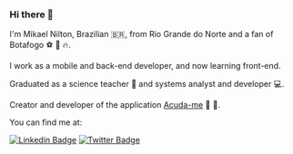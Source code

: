 ### Hi there 👋

I'm Mikael Nilton, Brazilian :brazil:, from Rio Grande do Norte and a fan of Botafogo :soccer: :black_heart: :fire:.

I work as a mobile and back-end developer, and now learning front-end.

Graduated as a science teacher :microscope: and systems analyst and developer :computer:.

Creator and developer of the application [Acuda-me](https://github.com/mnfera/AcudaMeAPP) :motor_scooter: :hamburger:.

You can find me at:

[![Linkedin Badge](https://img.shields.io/badge/-LinkedIn-blue?style=flat-square&logo=Linkedin&logoColor=white&link=https://www.linkedin.com/in/mikael-nilton)](https://www.linkedin.com/in/mikael-nilton/)
[![Twitter Badge](https://img.shields.io/badge/-Twitter-1ca0f1?style=flat-square&labelColor=1ca0f1&logo=twitter&logoColor=white&link=https://twitter.com/mikaelnilton)](https://twitter.com/mikaelnilton)
<!--
**mnfera/mnfera** is a ✨ _special_ ✨ repository because its `README.md` (this file) appears on your GitHub profile.

Here are some ideas to get you started:

- 🔭 I’m currently working on ...
- 🌱 I’m currently learning ...
- 👯 I’m looking to collaborate on ...
- 🤔 I’m looking for help with ...
- 💬 Ask me about ...
- 📫 How to reach me: ...
- 😄 Pronouns: ...
- ⚡ Fun fact: ...
-->
